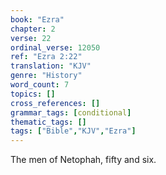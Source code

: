 ```yaml
---
book: "Ezra"
chapter: 2
verse: 22
ordinal_verse: 12050
ref: "Ezra 2:22"
translation: "KJV"
genre: "History"
word_count: 7
topics: []
cross_references: []
grammar_tags: [conditional]
thematic_tags: []
tags: ["Bible","KJV","Ezra"]
---
```

The men of Netophah, fifty and six.
